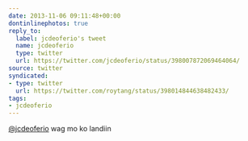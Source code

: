 ```yaml
---
date: 2013-11-06 09:11:48+00:00
dontinlinephotos: true
reply_to:
  label: jcdeoferio's tweet
  name: jcdeoferio
  type: twitter
  url: https://twitter.com/jcdeoferio/status/398007872069464064/
source: twitter
syndicated:
- type: twitter
  url: https://twitter.com/roytang/status/398014844638482433/
tags:
- jcdeoferio
---
```


[@jcdeoferio](https://twitter.com/jcdeoferio/) wag mo ko landiin